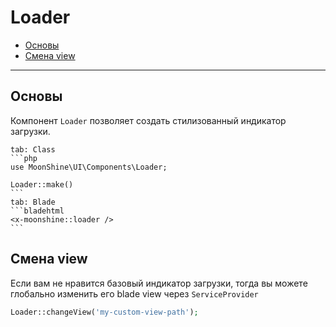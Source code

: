 # Loader

- [Основы](#basics)
- [Смена view](#change-view)

---

<a name="basics"></a>
## Основы

Компонент `Loader` позволяет создать стилизованный индикатор загрузки.

~~~tabs
tab: Class
```php
use MoonShine\UI\Components\Loader;

Loader::make()
```
tab: Blade
```bladehtml
<x-moonshine::loader />
```
~~~

<a name="change-view"></a>
## Смена view

Если вам не нравится базовый индикатор загрузки, тогда вы можете глобально изменить его blade view через `ServiceProvider`

```php
Loader::changeView('my-custom-view-path');
```

